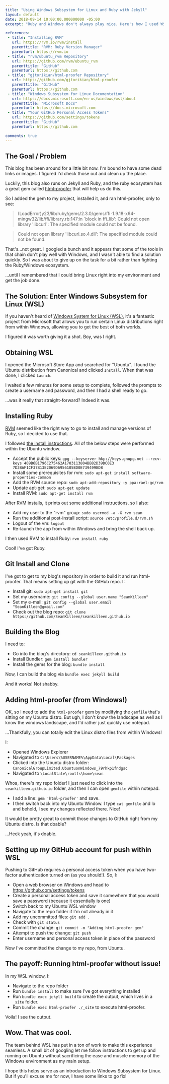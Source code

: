 ```yaml
---
title: "Using Windows Subsystem for Linux and Ruby with Jekyll"
layout: default
date: 2018-09-14 10:00:00.000000000 -05:00
excerpt: "Ruby and Windows don't always play nice. Here's how I used WSL to solve that problem."

references:
 - title: "Installing RVM"
   url: https://rvm.io/rvm/install
   parenttitle: "RVM: Ruby Version Manager"
   parenturl: https://rvm.io
 - title: "rvm/ubuntu_rvm Repository"
   url: https://github.com/rvm/ubuntu_rvm
   parenttitle: "GitHub"
   parenturl: https://github.com
 - title: "gjtorikian/html-proofer Repository"
   url: https://github.com/gjtorikian/html-proofer
   parenttitle: "GitHub"
   parenturl: https://github.com
 - title: "Windows Subsystem for Linux Documentation"
   url: https://docs.microsoft.com/en-us/windows/wsl/about
   parenttitle: "Microsoft Docs"
   parenturl: https://docs.microsoft.com
 - title: "Your GitHub Personal Access Tokens"
   url: https://github.com/settings/tokens
   parenttitle: "GitHub"
   parenturl: https://github.com

comments: true
---
```


## The Goal / Problem

This blog has been around for a little bit now. I'm bound to have some dead links or images. I figured I'd check those out and clean up the place.

Luckily, this blog also runs on Jekyll and Ruby, and the ruby ecosystem has a great gem called [html-proofer](https://github.com/gjtorikian/html-proofer) that will help us do this.

So I added the gem to my project, installed it, and ran html-proofer, only to see:

> (LoadError)y23/lib/ruby/gems/2.3.0/gems/ffi-1.9.18-x64-mingw32/lib/ffi/library.rb:147:in `block in ffi_lib': Could not open library 'libcurl': The specified module could not be found.

> Could not open library 'libcurl.so.4.dll': The specified module could not be found.

That's...not great. I googled a bunch and it appears that some of the tools in that chain don't play well with Windows, and I wasn't able to find a solution quickly. So I was about to give up on the task for a bit rather than fighting the Ruby/Windows ecosystem.

...until I remembered that I could bring Linux right into my environment and get the job done.

## The Solution: Enter Windows Subsystem for Linux (WSL)

If you haven't heard of [Windows System for Linux (WSL)](https://docs.microsoft.com/en-us/windows/wsl/about), it's a fantastic project from Microsoft that allows you to run certain Linux distributions right from within Windows, allowing you to get the best of both worlds.

I figured it was worth giving it a shot. Boy, was I right.

## Obtaining WSL

I opened the Microsoft Store App and searched for "Ubuntu". I found the Ubuntu distribution from Canonical and clicked `Install`. When that was done, I clicked `Launch`.

I waited a few minutes for some setup to complete, followed the prompts to create a username and password, and then I had a shell ready to go.

...was it really that straight-forward? Indeed it was.

## Installing Ruby

[RVM](https://rvm.io) seemed like the right way to go to install and manage versions of Ruby, so I decided to use that.

I followed [the install instructions](https://rvm.io/rvm/install). All of the below steps were performed within the Ubuntu window.

* Accept the public keys: `gpg --keyserver hkp://keys.gnupg.net --recv-keys 409B6B1796C275462A1703113804BB82D39DC0E3 7D2BAF1CF37B13E2069D6956105BD0E739499BDB`
* Install some prerequisites for rvm: `sudo apt-get install software-properties-common`
* Add the RVM source repo: `sudo apt-add-repository -y ppa:rael-gc/rvm`
* Update apt-get: `sudo apt-get update`
* Install RVM: `sudo apt-get install rvm`

After RVM installs, it prints out some additional instructions, so I also:

* Add my user to the "rvm" group: `sudo usermod -a -G rvm sean`
* Run the additional post-install script: `source /etc/profile.d/rvm.sh`
* Logout of the vm: `logout`
* Re-launch the app from within Windows and bring the shell back up.

I then used RVM to install Ruby: `rvm install ruby`

Cool! I've got Ruby.

## Git Install and Clone

I've got to get to my blog's repository in order to build it and run html-proofer. That means setting up git with the GitHub repo. I:

* Install git: `sudo apt-get install git`
* Set my username: `git config --global user.name "SeanKilleen"`
* Set my e-mail: `git config --global user.email "SeanKilleen@gmail.com"`
* Check out the blog repo: `git clone https://github.com/SeanKilleen/seankilleen.github.io`

## Building the Blog

I need to:

* Go into the blog's directory: `cd seankilleen.github.io`
* Install Bundler: `gem install bundler`
* Install the gems for the blog: `bundle install`

Now, I can build the blog via `bundle exec jekyll build`

And it works! Not shabby.

## Adding html-proofer (from Windows!)

OK, so I need to add the `html-proofer` gem by modifying the `gemfile` that's sitting on my Ubuntu distro. But ugh, I don't know the landscape as well as I know the windows landscape, and I'd rather just quickly use notepad.

...Thankfully, you can totally edit the Linux distro files from within Windows!

I:

* Opened Windows Explorer
* Navigated to `C:\Users\%USERNAME%\AppData\Local\Packages`
* Clicked into the Ubuntu distro folder: `CanonicalGroupLimited.UbuntuonWindows_79rhkp1fndgsc`
* Navigated to `\LocalState\rootfs\home\sean`

Whoa, there's my repo folder! I just need to click into the `seankilleen.github.io` folder, and then I can open `gemfile` within notepad.

* I add a line: `gem 'html-proofer'` and save.
* I then switch back into my Ubuntu Window. I type `cat gemfile` and lo and behold, I see my changes reflected there. Nice!

It would be pretty great to commit those changes to GitHub right from my Ubuntu distro. Is that doable?

...Heck yeah, it's doable.

## Setting up my GitHub account for push within WSL

Pushing to GitHub requires a personal access token when you have two-factor authentication turned on (as you should!). So, I:

* Open a web browser on Windows and head to <https://github.com/settings/tokens>
* Create a personal access token and save it somewhere that you would save a password (because it essentially is one)
* Switch back to my Ubuntu WSL window
* Navigate to the repo folder if I'm not already in it
* Add my uncommitted files: `git add .`
* Check with `git status`
* Commit the change: `git commit -m "Adding html-proofer gem"`
* Attempt to push the change: `git push`
* Enter username and personal access token in place of the password

Now I've committed the change to my repo, from Ubuntu.

## The payoff: Running html-proofer without issue!

In my WSL window, I:

* Navigate to the repo folder
* Run `bundle install` to make sure I've got everything installed
* Run `bundle exec jekyll build` to create the output, which lives in a `_site` folder.
* Run `bundle exec html-proofer ./_site` to execute html-proofer.

Voila! I see the output.

## Wow. That was cool.

The team behind WSL has put in a ton of work to make this experience seamless. A small bit of googling let me follow instructions to get up and running on Ubuntu without sacrificing the ease and muscle memory of the Windows environment as my main setup.

I hope this helps serve as an introduction to Windows Subsystem for Linux. But if you'll excuse me for now, I have some links to go fix!